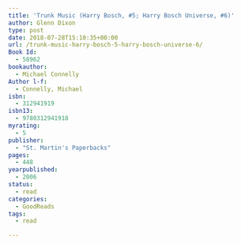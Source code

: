 ```yaml
---
title: 'Trunk Music (Harry Bosch, #5; Harry Bosch Universe, #6)'
author: Glenn Dixon
type: post
date: 2018-07-28T15:10:35+00:00
url: /trunk-music-harry-bosch-5-harry-bosch-universe-6/
Book Id:
  - 58962
bookauthor:
  - Michael Connelly
Author l-f:
  - Connelly, Michael
isbn:
  - 312941919
isbn13:
  - 9780312941918
myrating:
  - 5
publisher:
  - "St. Martin's Paperbacks"
pages:
  - 448
yearpublished:
  - 2006
status:
  - read
categories:
  - GoodReads
tags:
  - read

---
```

